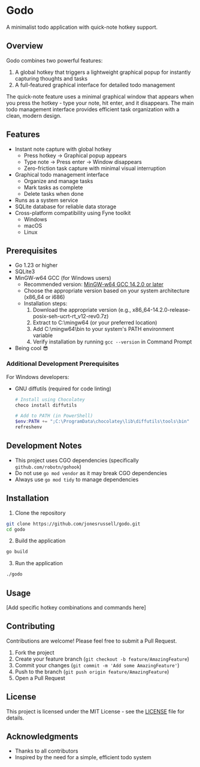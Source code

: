 # Godo

A minimalist todo application with quick-note hotkey support.

## Overview

Godo combines two powerful features:
1. A global hotkey that triggers a lightweight graphical popup for instantly capturing thoughts and tasks
2. A full-featured graphical interface for detailed todo management

The quick-note feature uses a minimal graphical window that appears when you press the hotkey - type your note, hit enter, and it disappears. The main todo management interface provides efficient task organization with a clean, modern design.

## Features

- Instant note capture with global hotkey
  - Press hotkey → Graphical popup appears
  - Type note → Press enter → Window disappears
  - Zero-friction task capture with minimal visual interruption
- Graphical todo management interface
  - Organize and manage tasks
  - Mark tasks as complete
  - Delete tasks when done
- Runs as a system service
- SQLite database for reliable data storage
- Cross-platform compatibility using Fyne toolkit
  - Windows
  - macOS
  - Linux

## Prerequisites

- Go 1.23 or higher
- SQLite3
- MinGW-w64 GCC (for Windows users)
  - Recommended version: [MinGW-w64 GCC 14.2.0 or later](https://github.com/niXman/mingw-builds-binaries/releases)
  - Choose the appropriate version based on your system architecture (x86_64 or i686)
  - Installation steps:
    1. Download the appropriate version (e.g., x86_64-14.2.0-release-posix-seh-ucrt-rt_v12-rev0.7z)
    2. Extract to C:\mingw64 (or your preferred location)
    3. Add C:\mingw64\bin to your system's PATH environment variable
    4. Verify installation by running `gcc --version` in Command Prompt
- Being cool 😎

### Additional Development Prerequisites

For Windows developers:
- GNU diffutils (required for code linting)
  ```powershell
  # Install using Chocolatey
  choco install diffutils
  
  # Add to PATH (in PowerShell)
  $env:PATH += ";C:\ProgramData\chocolatey\lib\diffutils\tools\bin"
  refreshenv
  ```

## Development Notes

- This project uses CGO dependencies (specifically `github.com/robotn/gohook`)
- Do not use `go mod vendor` as it may break CGO dependencies
- Always use `go mod tidy` to manage dependencies

## Installation

1. Clone the repository
```bash
git clone https://github.com/jonesrussell/godo.git
cd godo
```

2. Build the application
```bash
go build
```

3. Run the application
```bash
./godo
```

## Usage

[Add specific hotkey combinations and commands here]

## Contributing

Contributions are welcome! Please feel free to submit a Pull Request.

1. Fork the project
2. Create your feature branch (`git checkout -b feature/AmazingFeature`)
3. Commit your changes (`git commit -m 'Add some AmazingFeature'`)
4. Push to the branch (`git push origin feature/AmazingFeature`)
5. Open a Pull Request

## License

This project is licensed under the MIT License - see the [LICENSE](LICENSE) file for details.

## Acknowledgments

- Thanks to all contributors
- Inspired by the need for a simple, efficient todo system
